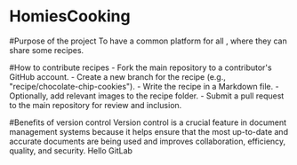 # HomiesCooking


#Purpose of the project To have a common platform for all , where they can share some recipes.

#How to contribute recipes - Fork the main repository to a contributor's GitHub account. - Create a new branch for the recipe (e.g., "recipe/chocolate-chip-cookies"). - Write the recipe in a Markdown file. - Optionally, add relevant images to the recipe folder. - Submit a pull request to the main repository for review and inclusion.

#Benefits of version control
Version control is a crucial feature in document management systems because it helps ensure that the most up-to-date and accurate documents are being used and improves collaboration, efficiency, quality, and security.
H e l l o   G i t L a b  
 